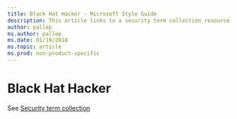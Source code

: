 ```yaml
---
title: Black Hat Hacker - Microsoft Style Guide
description: This article links to a security term collection resource to write term black hat hacker in accordance with Microsoft style guidelines.
author: pallep
ms.author: pallep
ms.date: 01/19/2018
ms.topic: article
ms.prod: non-product-specific
---
```


# Black Hat Hacker

See [Security term collection](~/a-z-word-list-term-collections/term-collections/security-terms.md)
